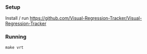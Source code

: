 ### Setup

Install / run https://github.com/Visual-Regression-Tracker/Visual-Regression-Tracker

### Running

```
make vrt
```
